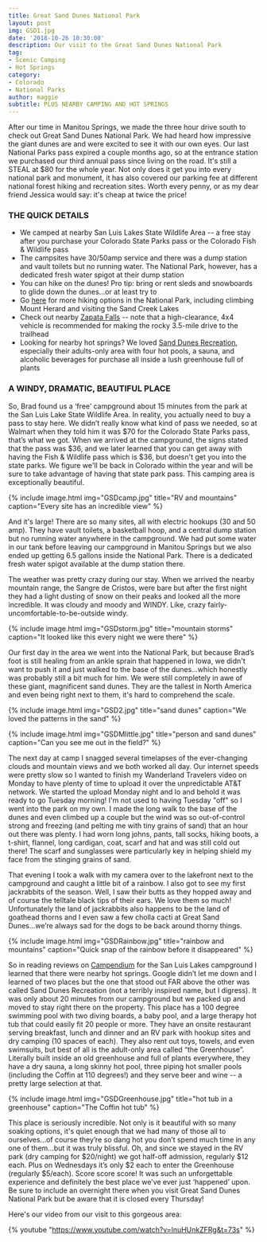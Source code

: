 ```yaml
---
title: Great Sand Dunes National Park
layout: post
img: GSD1.jpg
date: '2018-10-26 10:30:00'
description: Our visit to the Great Sand Dunes National Park
tag:
- Scenic Camping
- Hot Springs
category:
- Colorado
- National Parks
author: maggie
subtitle: PLUS NEARBY CAMPING AND HOT SPRINGS
---
```


After our time in Manitou Springs, we made the three hour drive south to check out Great Sand Dunes National Park. We had heard how impressive the giant dunes are and were excited to see it with our own eyes. Our last National Parks pass expired a couple months ago, so at the entrance station we purchased our third annual pass since living on the road. It's still a STEAL at $80 for the whole year. Not only does it get you into every national park and monument, it has also covered our parking fee at different national forest hiking and recreation sites. Worth every penny, or as my dear friend Jessica would say: it's cheap at twice the price!

### THE QUICK DETAILS

* We camped at nearby San Luis Lakes State Wildlife Area -- a free stay after you purchase your Colorado State Parks pass or the Colorado Fish & Wildlife pass
* The campsites have 30/50amp service and there was a dump station and vault toilets but no running water. The National Park, however, has a dedicated fresh water spigot at their dump station
* You can hike on the dunes! Pro tip: bring or rent sleds and snowboards to glide down the dunes...or at least try to
* Go [here](https://www.nps.gov/grsa/planyourvisit/hiking.htm) for more hiking options in the National Park, including climbing Mount Herard and visiting the Sand Creek Lakes
* Check out nearby [Zapata Falls](https://www.colorado.com/articles/hidden-colorado-gem-zapata-falls) -- note that a high-clearance, 4x4 vehicle is recommended for making the rocky 3.5-mile drive to the trailhead
* Looking for nearby hot springs? We loved [Sand Dunes Recreation](http://www.sanddunespool.com/), especially their adults-only area with four hot pools, a sauna, and alcoholic beverages for purchase all inside a lush greenhouse full of plants


### A WINDY, DRAMATIC, BEAUTIFUL PLACE

So, Brad found us a ‘free’ campground about 15 minutes from the park at the San Luis Lake State Wildlife Area. In reality, you actually need to buy a pass to stay here. We didn’t really know what kind of pass we needed, so at Walmart when they told him it was $70 for the Colorado State Parks pass, that’s what we got. When we arrived at the campground, the signs stated that the pass was $36, and we later learned that you can get away with having the Fish & Wildlife pass which is $36, but doesn't get you into the state parks. We figure we'll be back in Colorado within the year and will be sure to take advantage of having that state park pass. This camping area is exceptionally beautiful.

{% include image.html img="GSDcamp.jpg" title="RV and mountains" caption="Every site has an incredible view" %}

And it's large! There are so many sites, all with electric hookups (30 and 50 amp).  They have vault toilets, a basketball hoop, and a central dump station but no running water anywhere in the campground. We had put some water in our tank before leaving our campground in Manitou Springs but we also ended up getting 6.5 gallons inside the National Park. There is a dedicated fresh water spigot available at the dump station there.

The weather was pretty crazy during our stay. When we arrived the nearby mountain range, the Sangre de Cristos, were bare but after the first night they had a light dusting of snow on their peaks and looked all the more incredible. It was cloudy and moody and WINDY. Like, crazy fairly-uncomfortable-to-be-outside windy.

{% include image.html img="GSDstorm.jpg" title="mountain storms" caption="It looked like this every night we were there" %}

Our first day in the area we went into the National Park, but because Brad’s foot is still healing from an ankle sprain that happened in Iowa, we didn't want to push it and just walked to the base of the dunes...which honestly was probably still a bit much for him. We were still completely in awe of these giant, magnificent sand dunes. They are the tallest in North America and even being right next to them, it's hard to comprehend the scale. 

{% include image.html img="GSD2.jpg" title="sand dunes" caption="We loved the patterns in the sand" %}

{% include image.html img="GSDMlittle.jpg" title="person and sand dunes" caption="Can you see me out in the field?" %}

The next day at camp I snagged several timelapses of the ever-changing clouds and mountain views and we both worked all day. Our internet speeds were pretty slow so I wanted to finish my Wanderland Travelers video on Monday to have plenty of time to upload it over the unpredictable AT&T network. We started the upload Monday night and lo and behold it was ready to go Tuesday morning! I'm not used to having Tuesday "off" so I went into the park on my own. I made the long walk to the base of the dunes and even climbed up a couple but the wind was so out-of-control strong and freezing (and pelting me with tiny grains of sand) that an hour out there was plenty. I had worn long johns, pants, tall socks, hiking boots, a t-shirt, flannel, long cardigan, coat, scarf and hat and was still cold out there! The scarf and sunglasses were particularly key in helping shield my face from the stinging grains of sand.

That evening I took a walk with my camera over to the lakefront next to the campground and caught a little bit of a rainbow. I also got to see my first jackrabbits of the season. Well, I saw their butts as they hopped away and of course the telltale black tips of their ears. We love them so much! Unfortunately the land of jackrabbits also happens to be the land of goathead thorns and I even saw a few cholla cacti at Great Sand Dunes...we’re always sad for the dogs to be back around thorny things.

{% include image.html img="GSDRainbow.jpg" title="rainbow and mountains" caption="Quick snap of the rainbow before it disappeared" %}

So in reading reviews on [Campendium](http://www.campendium.com) for the San Luis Lakes campground I learned that there were nearby hot springs. Google didn’t let me down and I learned of two places but the one that stood out FAR above the other was called Sand Dunes Recreation (not a terribly inspired name, but I digress). It was only about 20 minutes from our campground but we packed up and moved to stay right there on the property. This place has a 100 degree swimming pool with two diving boards, a baby pool, and a large therapy hot tub that could easily fit 20 people or more. They have an onsite restaurant serving breakfast, lunch and dinner and an RV park with hookup sites and dry camping (10 spaces of each). They also rent out toys, towels, and even swimsuits, but best of all is the adult-only area called “the Greenhouse”. Literally built inside an old greenhouse and full of plants everywhere, they have a dry sauna, a long skinny hot pool, three piping hot smaller pools (including the Coffin at 110 degrees!) and they serve beer and wine -- a pretty large selection at that.

{% include image.html img="GSDGreenhouse.jpg" title="hot tub in a greenhouse" caption="The Coffin hot tub" %}

This place is seriously incredible. Not only is it beautiful with so many soaking options, it's quiet enough that we had many of those all to ourselves...of course they’re so dang hot you don’t spend much time in any one of them...but it was truly blissful. Oh, and since we stayed in the RV park (dry camping for $20/night) we got half-off admission, regularly $12 each. Plus on Wednesdays it’s only $2 each to enter the Greenhouse (regularly $5/each). Score score score! It was such an unforgettable experience and definitely the best place we’ve ever just ‘happened’ upon. Be sure to include an overnight there when you visit Great Sand Dunes National Park but be aware that it is closed every Thursday!

Here's our video from our visit to this gorgeous area:

{% youtube "https://www.youtube.com/watch?v=lnuHUnkZFRg&t=73s" %}